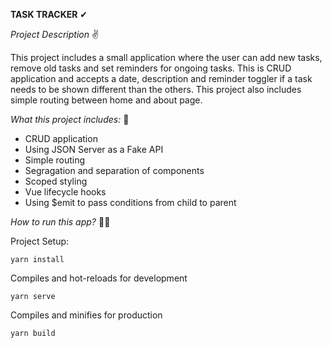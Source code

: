 **TASK TRACKER** ✔

_Project Description_ ✌

This project includes a small application where the user can add new tasks, remove old tasks and set reminders for ongoing tasks. This is CRUD application and accepts a date, description and reminder toggler if a task needs to be shown different than the others. This project also includes simple routing between home and about page.

_What this project includes:_ 👀
 - CRUD application
 - Using JSON Server as a Fake API
 - Simple routing
 - Segragation and separation of components
 - Scoped styling
 - Vue lifecycle hooks
 - Using $emit to pass conditions from child to parent

_How to run this app?_ 🐱‍🏍

Project Setup: 
```
yarn install
```

Compiles and hot-reloads for development
```
yarn serve
```

Compiles and minifies for production
```
yarn build
```

